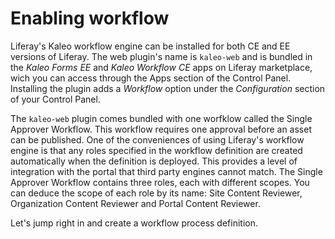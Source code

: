# Enabling workflow

Liferay's Kaleo workflow engine can be installed for both CE and EE versions of
Liferay. The web plugin's name is `kaleo-web` and is bundled in the *Kaleo
Forms EE* and *Kaleo Workflow CE* apps on Liferay marketplace, wich you can
access through the Apps section of the Control Panel. Installing the plugin
adds a *Workflow* option under the *Configuration* section of your Control
Panel. 

The `kaleo-web` plugin comes bundled with one worfklow called the Single
Approver Workflow. This workflow requires one approval before an asset can be
published. One of the conveniences of using Liferay's workflow engine is that
any roles specified in the workflow definition are created automatically when
the definition is deployed. This provides a level of integration with the
portal that third party engines cannot match. The Single Approver Workflow
contains three roles, each with different scopes. You can deduce the scope of
each role by its name: Site Content Reviewer, Organization Content Reviewer and
Portal Content Reviewer.

Let's jump right in and create a workflow process definition.
